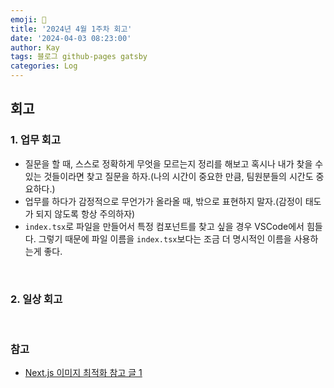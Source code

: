 ```yaml
---
emoji: 👋
title: '2024년 4월 1주차 회고'
date: '2024-04-03 08:23:00'
author: Kay
tags: 블로그 github-pages gatsby
categories: Log
---
```


## 회고

### 1. 업무 회고

- 질문을 할 때, 스스로 정확하게 무엇을 모르는지 정리를 해보고 혹시나 내가 찾을 수 있는 것들이라면 찾고 질문을 하자.(나의 시간이 중요한 만큼, 팀원분들의 시간도 중요하다.)
- 업무를 하다가 감정적으로 무언가가 올라올 때, 밖으로 표현하지 말자.(감정이 태도가 되지 않도록 항상 주의하자)
- `index.tsx`로 파일을 만들어서 특정 컴포넌트를 찾고 싶을 경우 VSCode에서 힘들다. 그렇기 때문에 파일 이름을 `index.tsx`보다는 조금 더 명시적인 이름을 사용하는게 좋다.

<br>

### 2. 일상 회고

<br>

### 참고

- [Next.js 이미지 최적화 참고 글 1](https://velog.io/@junsgk/Nextjs-%EC%9D%B4%EB%AF%B8%EC%A7%80%EC%B5%9C%EC%A0%81%ED%99%94)

```toc

```
